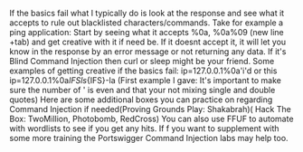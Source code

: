 If the basics fail what I typically do is look at the response and see what it accepts to rule out blacklisted characters/commands. Take for example a ping application: Start by seeing what it accepts %0a, %0a%09 (new line +tab) and get creative with it if need be. If it doesnt accept it, it will let you know in the response by an error message or not returning any data. If it's Blind Command Injection then curl or sleep might be your friend. Some examples of getting creative if the basics fail: ip=127.0.0.1%0a'i'd or this ip=127.0.0.1%0a${IFS}ls${IFS}-la (First example I gave: It's important to make sure the number of ' is even and that your not mixing single and double quotes) Here are some additional boxes you can practice on regarding Command Injection if needed(Proving Grounds Play: Shakabrah)( Hack The Box: TwoMillion, Photobomb, RedCross) You can also use FFUF to automate with wordlists to see if you get any hits. If f you want to supplement with some more training the Portswigger Command Injection labs may help too.